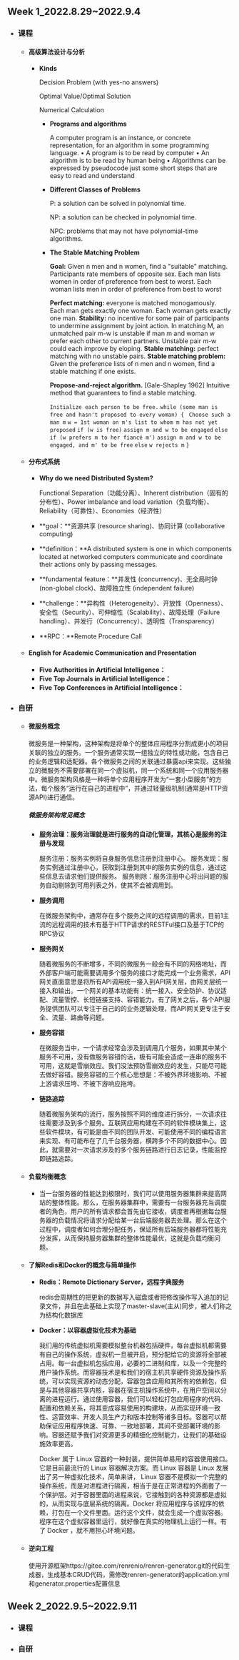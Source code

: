 ## Week 1_2022.8.29~2022.9.4

- ### 课程

  - #### 高级算法设计与分析

    - **Kinds**

      Decision Problem (with yes-no answers)

      Optimal Value/Optimal Solution

      Numerical Calculation

      - **Programs and algorithms**

        A computer program is an instance, or concrete representation, for an algorithm in some programming language.
        • A program is to be read by computer
        • An algorithm is to be read by human being
        • Algorithms can be expressed by pseudocode just some short steps that are easy to read and understand

      - **Different Classes of Problems**

        P: a solution can be solved in polynomial time.

        NP: a solution can be checked in polynomial time.

        NPC: problems that may not have polynomial-time algorithms.

      - **The Stable Matching Problem**

        **Goal:**  Given n men and n women, find a "suitable" matching. Participants rate members of opposite sex. Each man lists women in order of preference from best to worst. Each woman lists men in order of preference from best to worst

        **Perfect matching:** everyone is matched monogamously. Each man gets exactly one woman. Each woman gets exactly one man.
        **Stability:** no incentive for some pair of participants to undermine assignment by joint action. In matching M, an unmatched pair m-w is unstable if man m and woman w prefer each other to current partners. Unstable pair m-w could each improve by eloping.
        **Stable matching:** perfect matching with no unstable pairs.
        **Stable matching problem:**  Given the preference lists of n men and n women, find a stable matching if one exists.

        **Propose-and-reject algorithm.** [Gale-Shapley 1962] Intuitive method that guarantees to find a stable matching.

        `Initialize each person to be free.`
        `while (some man is free and hasn't proposed to every woman) {`
        				` Choose such a man m`
         				`w = 1st woman on m's list to whom m has not yet proposed`
        				  `if (w is free)`
        							`assign m and w to be engaged`
        				  `else if (w prefers m to her fiancé m')`
        							`assign m and w to be engaged, and m' to be free`
        				 `else`
        						   `w rejects m`
        `}`

  - #### 分布式系统

    - **Why do we need Distributed System?**

      Functional Separation（功能分离）、Inherent distribution（固有的分布性）、Power imbalance and load variation（负载均衡）、Reliability（可靠性）、Economies（经济性）

    - **goal：**资源共享 (resource sharing)、协同计算 (collaborative computing)
    - **definition：**A distributed system is one in which components located at networked computers communicate and coordinate their actions only by passing messages.
    - **fundamental feature：**并发性 (concurrency)、无全局时钟 (non-global clock)、故障独立性 (independent failure)
    - **challenge：**异构性（Heterogeneity）、开放性（Openness）、安全性（Security）、可伸缩性（Scalability）、故障处理（Failure handling）、并发行（Concurrency）、透明性（Transparency）
    - **RPC：**Remote Procedure Call

  - #### English for Academic Communication and Presentation

    - **Five Authorities in Artificial Intelligence：**
    - **Five Top Journals in Artificial Intelligence：**
    - **Five Top Conferences in Artificial Intelligence：**



- ### 自研

  - #### 微服务概念

    微服务是一种架构，这种架构是将单个的整体应用程序分割成更小的项目关联的独立的服务。一个服务通常实现一组独立的特性或功能，包含自己的业务逻辑和适配器。各个微服务之间的关联通过暴露api来实现。这些独立的微服务不需要部署在同一个虚拟机，同一个系统和同一个应用服务器中。微服务架构风格是一种将单个应用程序开发为“一套小型服务”的方法，每个服务“运行在自己的进程中”，并通过轻量级机制(通常是HTTP资源API)进行通信。

    ##### 微服务架构常见概念

    - **服务治理：服务治理就是进行服务的自动化管理，其核心是服务的注册与发现**

      服务注册：服务实例将自身服务信息注册到注册中心。
      服务发现：服务实例通过注册中心，获取到注册到其中的服务实例的信息，通过这些信息去请求他们提供服务。
      服务剔除：服务注册中心将出问题的服务自动剔除到可用列表之外，使其不会被调用到。

    - **服务调用**

      在微服务架构中，通常存在多个服务之间的远程调用的需求，目前1主流的远程调用的技术有基于HTTP请求的RESTFul接口及基于TCP的RPC协议

    - **服务网关**

      随着微服务的不断增多，不同的微服务一般会有不同的网络地址，而外部客户端可能需要调用多个服务的接口才能完成一个业务需求，API网关直面意思是将所有API调用统一接入到API网关层，由网关层统一接入和输出。一个网关的基本功能有：统一接入、安全防护、协议适配、流量管控、长短链接支持、容错能力。有了网关之后，各个API服务提供团队可以专注于自己的的业务逻辑处理，而API网关更专注于安全、流量、路由等问题。

    - **服务容错**

      在微服务当中，一个请求经常会涉及到调用几个服务，如果其中某个服务不可用，没有做服务容错的话，极有可能会造成一连串的服务不可用，这就是雪崩效应。我们没法预防雪崩效应的发生，只能尽可能去做好容错。服务容错的三个核心思想是：不被外界环境影响、不被上游请求压垮、不被下游响应拖垮。

    - **链路追踪**

      随着微服务架构的流行，服务按照不同的维度进行拆分，一次请求往往需要涉及到多个服务。互联网应用构建在不同的软件模块集上，这些软件模块，有可能是由不同的团队开发、可能使用不同的编程语言来实现、有可能布在了几千台服务器，横跨多个不同的数据中心。因此，就需要对一次请求涉及的多个服务链路进行日志记录，性能监控即链路追踪。

  - #### 负载均衡概念

    - 当一台服务器的性能达到极限时，我们可以使用服务器集群来提高网站的整体性能。那么，在服务器集群中，需要有一台服务器充当调度者的角色，用户的所有请求都会首先由它接收，调度者再根据每台服务器的负载情况将请求分配给某一台后端服务器去处理。那么在这个过程中，调度者如何合理分配任务，保证所有后端服务器都将性能充分发挥，从而保持服务器集群的整体性能最优，这就是负载均衡问题。

  - #### 了解Redis和Docker的概念与简单操作

    - **Redis：Remote Dictionary Server，远程字典服务**

      redis会周期性的把更新的数据写入磁盘或者把修改操作写入追加的记录文件，并且在此基础上实现了master-slave(主从)同步，被人们称之为结构化数据库

    - **Docker：以容器虚拟化技术为基础**

      我们用的传统虚拟机需要模拟整台机器包括硬件，每台虚拟机都需要有自己的操作系统，虚拟机一旦被开启，预分配给它的资源将全部被占用。每一台虚拟机包括应用，必要的二进制和库，以及一个完整的用户操作系统。而容器技术是和我们的宿主机共享硬件资源及操作系统，可以实现资源的动态分配，容器包含应用和其所有的依赖包，但是与其他容器共享内核，容器在宿主机操作系统中，在用户空间以分离的进程运行。通过使用容器，我们可以轻松打包应用程序的代码、配置和依赖关系，将其变成容易使用的构建块，从而实现环境一致性、运营效率、开发人员生产力和版本控制等诸多目标。容器可以帮助保证应用程序快速、可靠、一致地部署，其间不受部署环境的影响。容器还赋予我们对资源更多的精细化控制能力，让我们的基础设施效率更高。

      Docker 属于 Linux 容器的一种封装，提供简单易用的容器使用接口。它是目前最流行的 Linux 容器解决方案。而 Linux 容器是 Linux 发展出了另一种虚拟化技术，简单来讲， Linux 容器不是模拟一个完整的操作系统，而是对进程进行隔离，相当于是在正常进程的外面套了一个保护层。对于容器里面的进程来说，它接触到的各种资源都是虚拟的，从而实现与底层系统的隔离。Docker 将应用程序与该程序的依赖，打包在一个文件里面。运行这个文件，就会生成一个虚拟容器。程序在这个虚拟容器里运行，就好像在真实的物理机上运行一样。有了 Docker ，就不用担心环境问题。

  - #### 逆向工程
  
    使用开源框架https://gitee.com/renrenio/renren-generator.git的代码生成器，生成基本CRUD代码，需修改renren-generator的application.yml和generator.properties配置信息



## Week 2_2022.9.5~2022.9.11

- ### 课程

- ### 自研

  
